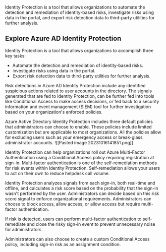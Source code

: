 Identity Protection is a tool that allows organizations to automate the detection and remediation of identity-based risks, investigate risks using data in the portal, and export risk detection data to third-party utilities for further analysis.

## Explore Azure AD Identity Protection
Identity Protection is a tool that allows organizations to accomplish three key tasks:
- Automate the detection and remediation of identity-based risks.
- Investigate risks using data in the portal.
- Export risk detection data to third-party utilities for further analysis.

Risk detections in Azure AD Identity Protection include any identified suspicious actions related to user accounts in the directory. The signals generated that are fed to Identity Protection, can be further fed into tools like Conditional Access to make access decisions, or fed back to a security information and event management (SIEM) tool for further investigation based on your organization's enforced policies.

Azure Active Directory Identity Protection includes three default policies that administrators can choose to enable. These policies include limited customization but are applicable to most organizations. All the policies allow for excluding users such as your emergency access or break-glass administrator accounts.
![[Pasted image 20231016141851.png]]

Identity Protection can help organizations roll out Azure Multi-Factor Authentication using a Conditional Access policy requiring registration at sign-in. Multi-factor authentication is one of the self-remediation methods for risk events within Identity Protection. Self-remediation allows your users to act on their own to reduce helpdesk call volume.

Identity Protection analyzes signals from each sign-in, both real-time and offline, and calculates a risk score based on the probability that the sign-in wasn't performed by the user. Administrators can decide based on this risk score signal to enforce organizational requirements. Administrators can choose to block access, allow access, or allow access but require multi-factor authentication.

If risk is detected, users can perform multi-factor authentication to self-remediate and close the risky sign-in event to prevent unnecessary noise for administrators.

Administrators can also choose to create a custom Conditional Access policy, including sign-in risk as an assignment condition.
